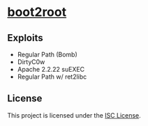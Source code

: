 # [boot2root](https://projects.intra.42.fr/42cursus-boot2root/kiroussa)

## Exploits

- Regular Path (Bomb)
- DirtyC0w
- Apache 2.2.22 suEXEC
- Regular Path w/ ret2libc

## License

This project is licensed under the [ISC License](./LICENSE).
